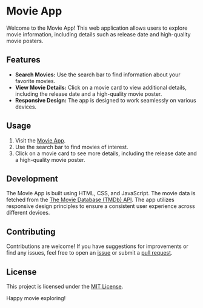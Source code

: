 # Movie App

Welcome to the Movie App! This web application allows users to explore movie information, including details such as release date and high-quality movie posters.

## Features

- **Search Movies:** Use the search bar to find information about your favorite movies.
- **View Movie Details:** Click on a movie card to view additional details, including the release date and a high-quality movie poster.
- **Responsive Design:** The app is designed to work seamlessly on various devices.

## Usage

1. Visit the [Movie App](https://anrggg.github.io/movie-app).
2. Use the search bar to find movies of interest.
3. Click on a movie card to see more details, including the release date and a high-quality movie poster.

## Development

The Movie App is built using HTML, CSS, and JavaScript. The movie data is fetched from the [The Movie Database (TMDb) API](https://www.themoviedb.org/documentation/api). The app utilizes responsive design principles to ensure a consistent user experience across different devices.

## Contributing

Contributions are welcome! If you have suggestions for improvements or find any issues, feel free to open an [issue](https://github.com/yourusername/repo-name/issues) or submit a [pull request](https://github.com/yourusername/repo-name/pulls).

## License

This project is licensed under the [MIT License](LICENSE).

Happy movie exploring!

